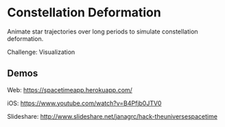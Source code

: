 # Constellation Deformation

Animate star trajectories over long periods to simulate
constellation deformation.

Challenge: Visualization

## Demos

Web: https://spacetimeapp.herokuapp.com/

iOS: https://www.youtube.com/watch?v=B4Pfjb0JTV0

Slideshare: http://www.slideshare.net/janagrc/hack-theuniversespacetime
